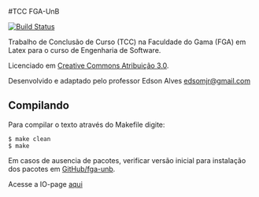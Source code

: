 #TCC FGA-UnB

[![Build Status](https://travis-ci.org/Ziul/latex-tcc.svg)](https://travis-ci.org/Ziul/latex-tcc)

Trabalho de Conclusão de Curso (TCC) na Faculdade do Gama (FGA) em Latex para o curso de Engenharia de Software.

Licenciado em  [Creative Commons Atribuição 3.0](http://creativecommons.org/licenses/by/3.0/).

Desenvolvido e adaptado pelo professor Edson Alves <edsomjr@gmail.com>

## Compilando

Para compilar o texto através do Makefile digite:

	$ make clean
	$ make


Em casos de ausencia de pacotes, verificar versão inicial para instalação dos pacotes em [GitHub/fga-unb](https://github.com/fga-unb/template-latex-tcc).

Acesse a IO-page [aqui](http://ziul.github.io/latex-tcc)
